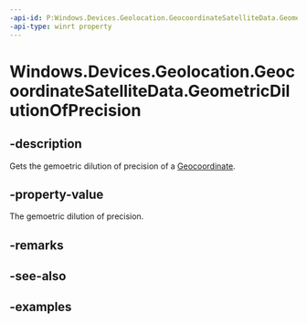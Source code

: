 ```yaml
---
-api-id: P:Windows.Devices.Geolocation.GeocoordinateSatelliteData.GeometricDilutionOfPrecision
-api-type: winrt property
---
```


# Windows.Devices.Geolocation.GeocoordinateSatelliteData.GeometricDilutionOfPrecision

<!--
public System.Nullable<double> GeometricDilutionOfPrecision { get; }
-->


## -description

Gets the gemoetric dilution of precision of a [Geocoordinate](geocoordinate.md).

## -property-value

The gemoetric dilution of precision.

## -remarks

## -see-also

## -examples


